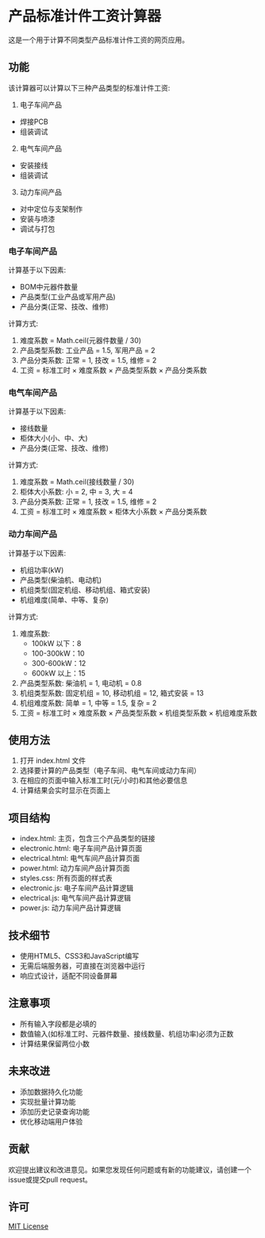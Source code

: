 # 产品标准计件工资计算器

这是一个用于计算不同类型产品标准计件工资的网页应用。

## 功能

该计算器可以计算以下三种产品类型的标准计件工资:

1. 电子车间产品
- 焊接PCB
- 组装调试
2. 电气车间产品
- 安装接线
- 组装调试
3. 动力车间产品
- 对中定位与支架制作
- 安装与喷漆
- 调试与打包

### 电子车间产品  

计算基于以下因素:
- BOM中元器件数量
- 产品类型(工业产品或军用产品)
- 产品分类(正常、技改、维修)

计算方式:
1. 难度系数 = Math.ceil(元器件数量 / 30) 
2. 产品类型系数: 工业产品 = 1.5, 军用产品 = 2
3. 产品分类系数: 正常 = 1, 技改 = 1.5, 维修 = 2
4. 工资 = 标准工时 × 难度系数 × 产品类型系数 × 产品分类系数

### 电气车间产品  

计算基于以下因素:
- 接线数量
- 柜体大小(小、中、大)
- 产品分类(正常、技改、维修)

计算方式:
1. 难度系数 = Math.ceil(接线数量 / 30) 
2. 柜体大小系数: 小 = 2, 中 = 3, 大 = 4
3. 产品分类系数: 正常 = 1, 技改 = 1.5, 维修 = 2
4. 工资 = 标准工时 × 难度系数 × 柜体大小系数 × 产品分类系数

### 动力车间产品  

计算基于以下因素:
- 机组功率(kW)
- 产品类型(柴油机、电动机)
- 机组类型(固定机组、移动机组、箱式安装)
- 机组难度(简单、中等、复杂)

计算方式:
1. 难度系数:
   - 100kW 以下：8
   - 100-300kW：10
   - 300-600kW：12
   - 600kW 以上：15
2. 产品类型系数: 柴油机 = 1, 电动机 = 0.8
3. 机组类型系数: 固定机组 = 10, 移动机组 = 12, 箱式安装 = 13
4. 机组难度系数: 简单 = 1, 中等 = 1.5, 复杂 = 2
5. 工资 = 标准工时 × 难度系数 × 产品类型系数 × 机组类型系数 × 机组难度系数

## 使用方法

1. 打开 index.html 文件
2. 选择要计算的产品类型（电子车间、电气车间或动力车间）
3. 在相应的页面中输入标准工时(元/小时)和其他必要信息
4. 计算结果会实时显示在页面上

## 项目结构

- index.html: 主页，包含三个产品类型的链接
- electronic.html: 电子车间产品计算页面
- electrical.html: 电气车间产品计算页面
- power.html: 动力车间产品计算页面
- styles.css: 所有页面的样式表
- electronic.js: 电子车间产品计算逻辑
- electrical.js: 电气车间产品计算逻辑
- power.js: 动力车间产品计算逻辑

## 技术细节

- 使用HTML5、CSS3和JavaScript编写
- 无需后端服务器，可直接在浏览器中运行
- 响应式设计，适配不同设备屏幕

## 注意事项

- 所有输入字段都是必填的
- 数值输入(如标准工时、元器件数量、接线数量、机组功率)必须为正数
- 计算结果保留两位小数

## 未来改进

- 添加数据持久化功能
- 实现批量计算功能
- 添加历史记录查询功能
- 优化移动端用户体验

## 贡献

欢迎提出建议和改进意见。如果您发现任何问题或有新的功能建议，请创建一个issue或提交pull request。

## 许可

[MIT License](LICENSE)